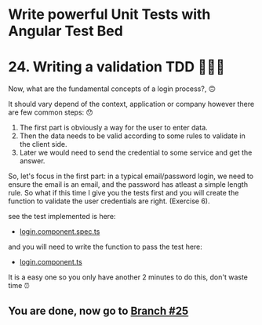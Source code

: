 # Write powerful Unit Tests with Angular Test Bed

# 24. Writing a validation TDD 👩🏻‍🎨

Now, what are the fundamental concepts of a login process?, 🙃 

It should vary depend of the context, application or company however there are few common steps: 😯

1. The first part is obviously a way for the user to enter data.
2. Then the data needs to be valid according to some rules to validate in the client side.
3. Later we would need to send the credential to some service and get the answer. 

So, let's focus in the first part: in a typical email/password login, we need to ensure the email is an email, and the password has atleast a simple length rule. So what if this time I give you the tests first and you will create the function to validate the user credentials are right. (Exercise 6).

see the test implemented is here:

- [login.component.spec.ts](https://github.com/seagomezar/ng-col-angular-ut/blob/step21/src/app/login/login.component.spec.ts)

and you will need to write the function to pass the test here:

- [login.component.ts](https://github.com/seagomezar/ng-col-angular-ut/blob/step21/src/app/login/login.component.ts)


It is a easy one so you only have another 2 minutes to do this, don't waste time ⏰

## You are done, now go to [Branch #25](https://github.com/seagomezar/ng-col-angular-ut/tree/step25)
